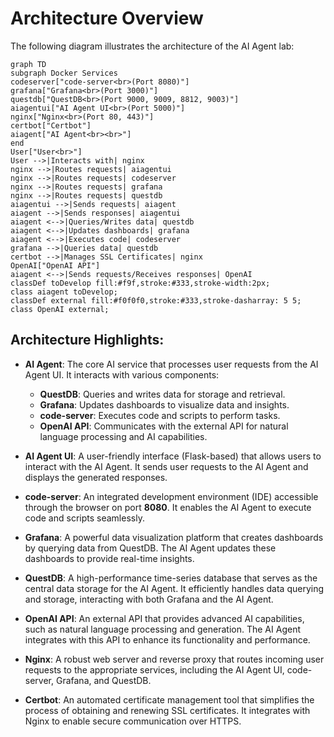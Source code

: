

# Architecture Overview

The following diagram illustrates the architecture of the AI Agent lab:

```mermaid
graph TD
subgraph Docker Services
codeserver["code-server<br>(Port 8080)"]
grafana["Grafana<br>(Port 3000)"]
questdb["QuestDB<br>(Port 9000, 9009, 8812, 9003)"]
aiagentui["AI Agent UI<br>(Port 5000)"]
nginx["Nginx<br>(Port 80, 443)"]
certbot["Certbot"]
aiagent["AI Agent<br><br>"]
end
User["User<br>"]
User -->|Interacts with| nginx
nginx -->|Routes requests| aiagentui
nginx -->|Routes requests| codeserver
nginx -->|Routes requests| grafana
nginx -->|Routes requests| questdb
aiagentui -->|Sends requests| aiagent
aiagent -->|Sends responses| aiagentui
aiagent <-->|Queries/Writes data| questdb
aiagent <-->|Updates dashboards| grafana
aiagent <-->|Executes code| codeserver
grafana -->|Queries data| questdb
certbot -->|Manages SSL Certificates| nginx
OpenAI["OpenAI API"]
aiagent <-->|Sends requests/Receives responses| OpenAI
classDef toDevelop fill:#f9f,stroke:#333,stroke-width:2px;
class aiagent toDevelop;
classDef external fill:#f0f0f0,stroke:#333,stroke-dasharray: 5 5;
class OpenAI external;
```

## Architecture Highlights:
- **AI Agent**: The core AI service that processes user requests from the AI Agent UI. It interacts with various components:
  - **QuestDB**: Queries and writes data for storage and retrieval.
  - **Grafana**: Updates dashboards to visualize data and insights.
  - **code-server**: Executes code and scripts to perform tasks.
  - **OpenAI API**: Communicates with the external API for natural language processing and AI capabilities.

- **AI Agent UI**: A user-friendly interface (Flask-based) that allows users to interact with the AI Agent. It sends user requests to the AI Agent and displays the generated responses.

- **code-server**: An integrated development environment (IDE) accessible through the browser on port **8080**. It enables the AI Agent to execute code and scripts seamlessly.

- **Grafana**: A powerful data visualization platform that creates dashboards by querying data from QuestDB. The AI Agent updates these dashboards to provide real-time insights.

- **QuestDB**: A high-performance time-series database that serves as the central data storage for the AI Agent. It efficiently handles data querying and storage, interacting with both Grafana and the AI Agent.

- **OpenAI API**: An external API that provides advanced AI capabilities, such as natural language processing and generation. The AI Agent integrates with this API to enhance its functionality and performance.

- **Nginx**: A robust web server and reverse proxy that routes incoming user requests to the appropriate services, including the AI Agent UI, code-server, Grafana, and QuestDB.

- **Certbot**: An automated certificate management tool that simplifies the process of obtaining and renewing SSL certificates. It integrates with Nginx to enable secure communication over HTTPS.




